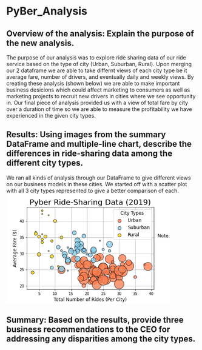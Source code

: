 # PyBer_Analysis

## Overview of the analysis: Explain the purpose of the new analysis.
The purpose of our analysis was to explore ride sharing data of our ride service based on the type of city (Urban, Suburban, Rural). Upon merging our 2 dataframe we are able to take differnt views of each city type be it average fare, number of drivers, and eventually daily and weekly views. By creating these analysis (shown below) we are able to make important business desicions which could affect marketing to consumers as well as marketing projects to recruit new drivers in cities where we see opportunity in. Our final piece of analysis provided us with a view of total fare by city over a duration of time so we are able to measure the profitability we have experienced in the given city types. 


## Results: Using images from the summary DataFrame and multiple-line chart, describe the differences in ride-sharing data among the different city types.
We ran all kinds of analysis through our DataFrame to give different views on our business models in these cities. We started off with a scatter plot with all 3 city types represented to give a better comparison of each.
![](Analysis/Fig1.png)


## Summary: Based on the results, provide three business recommendations to the CEO for addressing any disparities among the city types.
